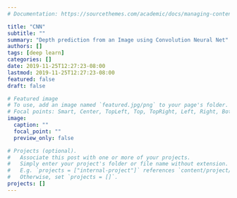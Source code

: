 ```yaml
---
# Documentation: https://sourcethemes.com/academic/docs/managing-content/

title: "CNN"
subtitle: ""
summary: "Depth prediction from an Image using Convolution Neural Net"
authors: []
tags: [deep learn]
categories: []
date: 2019-11-25T12:27:23-08:00
lastmod: 2019-11-25T12:27:23-08:00
featured: false
draft: false

# Featured image
# To use, add an image named `featured.jpg/png` to your page's folder.
# Focal points: Smart, Center, TopLeft, Top, TopRight, Left, Right, BottomLeft, Bottom, BottomRight.
image:
  caption: ""
  focal_point: ""
  preview_only: false

# Projects (optional).
#   Associate this post with one or more of your projects.
#   Simply enter your project's folder or file name without extension.
#   E.g. `projects = ["internal-project"]` references `content/project/deep-learning/index.md`.
#   Otherwise, set `projects = []`.
projects: []
---
```


